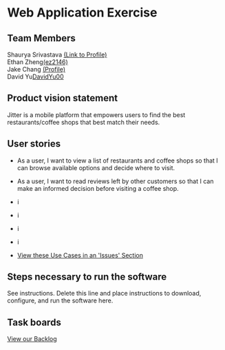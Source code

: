# Web Application Exercise

## Team Members
Shaurya Srivastava [(Link to Profile)](https://github.com/shauryasr04)<br>
Ethan Zheng[(ez2146)](https://github.com/ez2146)<br>
Jake Chang [(Profile)](https://github.com/jakechang1284)<br>
David Yu[DavidYu00](https://github.com/DavidYu00) <br>

## Product vision statement

Jitter is a mobile platform that empowers users to find the best restaurants/coffee shops that best match their needs. 

## User stories 
* As a user, I want to view a list of restaurants and coffee shops so that I can browse available options and decide where to visit.
* As a user, I want to read reviews left by other customers so that I can make an informed decision before visiting a coffee shop.
* i
* i
* i
* i

* [View these Use Cases in an 'Issues' Section](https://github.com/software-students-spring2025/2-web-app-toast/issues)

## Steps necessary to run the software

See instructions. Delete this line and place instructions to download, configure, and run the software here.

## Task boards

[View our Backlog]([https://github.com/orgs/software-students-spring2025/projects/64](https://github.com/orgs/software-students-spring2025/projects/65/views/1))
